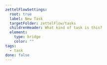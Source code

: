 ```yaml
---
zettelFlowSettings:
  root: true
  label: New Task
  targetFolder: zettelFlow/tasks
  childrenHeader: What kind of task is this?
  element:
    type: bridge
    color: ""
tags:
  - task
done: false
---
```

